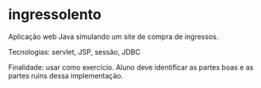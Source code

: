 # ingressolento
Aplicação web Java simulando um site de compra de ingressos.

Tecnologias: servlet, JSP, sessão, JDBC

Finalidade: usar como exercício. Aluno deve identificar as partes boas e as
partes ruins dessa implementação.
